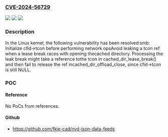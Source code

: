 ### [CVE-2024-56729](https://cve.mitre.org/cgi-bin/cvename.cgi?name=CVE-2024-56729)
![](https://img.shields.io/static/v1?label=Product&message=Linux&color=blue)
![](https://img.shields.io/static/v1?label=Version&message=ebe98f1447bbccf8228335c62d86af02a0ed23f7%3C%20625e2357c8fcfae6e66dcc667dc656fe390bab15%20&color=brighgreen)
![](https://img.shields.io/static/v1?label=Vulnerability&message=n%2Fa&color=brighgreen)

### Description

In the Linux kernel, the following vulnerability has been resolved:smb: Initialize cfid->tcon before performing network opsAvoid leaking a tcon ref when a lease break races with opening thecached directory. Processing the leak break might take a reference tothe tcon in cached_dir_lease_break() and then fail to release the ref incached_dir_offload_close, since cfid->tcon is still NULL.

### POC

#### Reference
No PoCs from references.

#### Github
- https://github.com/fkie-cad/nvd-json-data-feeds

